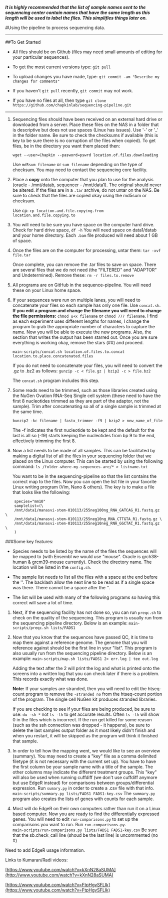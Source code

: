 ***It is highly recommended that the list of sample names sent to the sequencing center contain names that have the same length as this length will be used to label the files.  This simplifies things later on.***

#Using the pipeline to process sequencing data.

----------
##To Get Started

- All files should be on Github (files may need small amounts of editing for your particular sequences).

- To get the most current versions type: `git pull`

- To upload changes you have made, type: `git commit -am "Describe my changes for comments"`
- If you haven't `git pull` recently, `git commit` may not work.
- If you have no files at all, then type `git clone https://github.com/chapkinlab/sequencing-pipeline.git`

----------

1. Sequencing files should have been received on an external hard drive or downloaded from a server.  Place these files on the NAS in a folder that is descriptive but does not use spaces (Linux has issues).  Use '-' or '_' in the folder name.  Be sure to check the checksums if available (this is key to be sure there is no corruption of the files when copied).  To get files, be in the directory you want them placed then:
	
	`wget --user=Chapkin --pasword=pswrd location.of.files.downloading`

	Use `md5sum filename` or `sum filename` depending on the type of checksum.  You may need to contact the sequencing core facility.


1. Place a **copy** onto the computer that you plan to use for the analysis (oracle - /mnt/datab, sequencer - /mnt/data1).  The original should never be altered.  If the files are in a `.tar` archive, do not untar on the NAS.  Be sure to check that the files are copied okay using the md5sum or checksum.

	Use cp: `cp location.and.file.copying.from location.and.file.copying.to`

1. You will need to be sure you have space on the computer hard drive.  Check for hard drive space, `df -h`  You will need space on data1/datab and your home directory.  Each `.bam` file produced will need about 1 GB of space.
2. Once the files are on the computer for processing, untar them:
	`tar -xvf file.tar`

	Once complete, you can remove the .tar files to save on space.  There are several files that we do not need (the "FILTERED" and "ADAPTOR" and Undetermined).  Remove these:
	`rm -r files.to.remove`

1. All programs are on GitHub in the sequence-pipeline.  You will need these on your Linux home space.



1. If your sequences were run on multiple lanes, you will need to concatenate your files so each sample has only one file.  Use `concat.sh`.  **If you edit a program and change the filename you will need to change the file permissions:** `chmod u+x filename` or `chmod 777 filename`.  I find as each experiment uses different lengths for names, I change the program to grab the appropriate number of characters to capture the name.  Now you will be able to execute the new programs.  Also, the section that writes the output has been starred out.  Once you are sure everything is working okay, remove the stars (##) and proceed.
		
	`main-scripts/concat.sh location.of.files.to.concat location.to.place.concatenated.files`

	If you do not need to concatenate your files, you will need to convert the .gz to .bz2 as follows:
	`gunzip -c < file.gz | bzip2 -c > file.bz2`
	
	The `concat.sh` program includes this step.



1. Some reads need to be trimmed, such as those libraries created using the NuGen Ovation RNA-Seq Single cell system (these need to have the first 8 nucleotides trimmed as they are part of the adaptor, not the sample).  Trim after concatenating so all of a single sample is trimmed at the same time.

	`bunzip2 -kc filename | fastx_trimmer -f9 | bzip2 > new_name_of_file`

	The -f indicates the first nucleotide to be kept and the default for the last is all so (-f9) starts keeping the nucleotides from bp 9 to the end, effectively trimming the first 8.

1. Now a list needs to be made of all samples.  This can be facilitated by making a digital list of all the files in your sequencing folder that we placed on the Linux computer.  This can be started by using the following command:  `ls /folder-where-my-sequences-are/* > listname.txt`

	You want to be in the sequencing-pipeline so that the list contains the correct map to the files.  Now you can open the list file in your favorite Linux writing program (Vim, Nano & others).  The key is to make a file that looks like the following:
```
    species="mm10"
	samplelist=(\
	/mnt/data1/manasvi-stem-010113/255neg100ng_RNA_GATCAG_R1.fastq.gz \
	/mnt/data1/manasvi-stem-010113/255neg10ng_RNA_CTTGTA_R1.fastq.gz \
	/mnt/data1/manasvi-stem-010113/255neg10neg_RNA_GGCTAC_R1.fastq.gz \
	)
```

###Some key features:

- Species needs to be listed by the name of the files the sequences will be mapped to (with Ensembl we would use "mouse".  Oracle is grch38-human & grcm39-mouse currently).  Check the directory name.  The location will be listed in the `config.sh`.

- The sample list needs to list all the files with a space at the end before the '\'.  The backlash allow the next line to be read as if a single space was there.  There cannot be a space after the '\'.

- The list will be used with many of the following programs so having this correct will save a lot of time.

 
1. Next, if the sequencing facility has not done so, you can run `preqc.sh` to check on the quality of the sequencing.  This program is usually run from the sequencing pipeline directory.  Below is an example:  `main-scripts/preqc.sh lists/FADS1`
2. Now that you know that the sequences have passed QC, it is time to map them against a reference genome.  The genome that you will reference against should be the first line in your "list".  This program is also usually run from the sequencing pipeline directory.  Below is an example:
	`main-scripts/map.sh lists/FADS1 2> err.log | tee out.log`

	Adding the text after the 2 will print the log and what is printed onto the screens into a written log that you can check later if there is a problem.  This records exactly what was done.

	**Note:**  If your samples are stranded, then you will need to edit the htseq-count program to remove the `-stranded no` from the htseq-count portion of the program.  The single cell NuGen kit produces stranded libraries.

	If you are checking to see if your files are being produced, be sure to use: `du -sh *` not `ls -lh` to get accurate results.  Often `ls -lh` will show 0 in the files which is incorrect.  If the run get killed for some reason (such as the ssh connection was dropped - it happens), be sure to delete the last samples output folder as it most likely didn't finish and when you restart, it will be skipped as the program will think it finished that sample.
1. In order to tell how the mapping went, we would like to see an overview (summary).  You may need to create a "key" file as a comma delimited filetype (it is not necessary with the current set up).  You have to have the first column be your sample name with a title of the sample.  The other columns may indicate the different treatment groups.  This "key" will also be used when running cuffdiff (we don't use cuffdiff anymore but use EdgeR instead) for comparisons between groups/differential expression.  Run `sumary.py` in order to create a .csv file with that info.  `main-scripts/summary.py lists/FADS1 FADS1-key.csv`  The `summary.py` program also creates the lists of genes with counts for each sample.
2. Most will do EdgeR on their own computers rather than run it on a Linux based computer.  Now you are ready to find the differentially expressed genes.  You will need to edit `run-comparisons.py` to set up the comparisons you want to run.  Run `run-comparisons.py`.    
	`main-scripts/run-comparisons.py lists/FADS1 FADS1-key.csv`
Be sure that the sb.check_call line (shoud be the last line) is uncommented (no #)

Need to add EdgeR usage information.

Links to Kumaran/Radi videos:

[https://www.youtube.com/watch?v=kXnN28aSUMA](http://www.youtube.com/watch?v=kXnN28aSUMA)

[https://www.youtube.com/watch?v=FtpHgvSFLIk](https://www.youtube.com/watch?v=FtpHgvSFLIk)
